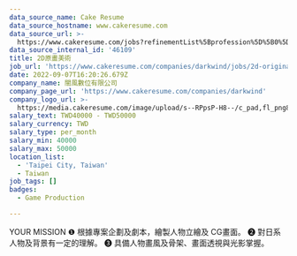 ```yaml
---
data_source_name: Cake Resume
data_source_hostname: www.cakeresume.com
data_source_url: >-
  https://www.cakeresume.com/jobs?refinementList%5Bprofession%5D%5B0%5D=game-production&range%5Bsalary_range%5D%5Bmin%5D=1000000
data_source_internal_id: '46109'
title: 2D原畫美術
job_url: 'https://www.cakeresume.com/companies/darkwind/jobs/2d-original-painting-art'
date: 2022-09-07T16:20:26.679Z
company_name: 闇風數位有限公司
company_page_url: 'https://www.cakeresume.com/companies/darkwind'
company_logo_url: >-
  https://media.cakeresume.com/image/upload/s--RPpsP-H8--/c_pad,fl_png8,h_200,w_200/v1662635032/ezzm9oc5spln6yjjwrij.png
salary_text: TWD40000 - TWD50000
salary_currency: TWD
salary_type: per_month
salary_min: 40000
salary_max: 50000
location_list:
  - 'Taipei City, Taiwan'
  - Taiwan
job_tags: []
badges:
  - Game Production

---
```


YOUR MISSION ❶ 根據專案企劃及劇本，繪製人物立繪及 CG畫面。 ➋ 對日系人物及背景有一定的理解。 ❸ 具備人物畫風及骨架、畫面透視與光影掌握。